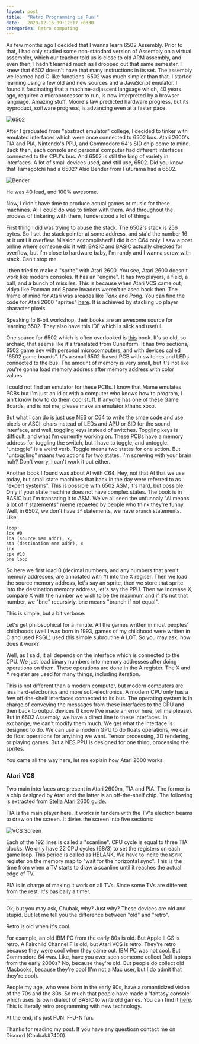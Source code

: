 ```yaml
---
layout: post
title:  "Retro Programming is Fun!"
date:   2020-12-16 09:12:17 +0330
categories: Retro computing
---
```

As few months ago I decided that I wanna learn 6502 Assembly. Prior to that, I had only studied some non-standard version of Assembly on a virtual assembler, which our teacher told us is close to old ARM assembly, and even then, I hadn't learned much as I dropped out that same semester. I knew that 6502 doesn't have that many instructions in its set. The assembly we learned had C-like functions. 6502 was much simpler than that. I started learning using a few old and new sources and a JavaScript emulator. I found it fascinating that a machine-adjascent language which, 40 years ago, required a microprocessor to run, is now interpreted by a browser language. Amazing stuff. Moore's law predicted hardware progress, but its byproduct, software progress, is advancing even at a faster pace.


![6502](/assets/img/6502.jpeg)

After I graduated from "abstract emulator" college, I decided to tinker with emulated interfaces which were once connected to 6502 bus. Atari 2600's TIA and PIA, Nintendo's PPU, and Commodore 64's SID chip come to mind. Back then, each console and personal computer had different interfaces connected to the CPU's bus. And 6502 is still the king of variety in interfaces. A lot of small devices used, and still use, 6502. Did you know that Tamagotchi had a 6502? Also Bender from Futurama had a 6502. 

![Bender](/assets/img/bender.jpeg)

He was 40 lead, and 100% awesome.

Now, I didn't have time to produce actual games or music for these machines. All I could do was to tinker with them. And throughout the process of tinkering with them, I understood a lot of things.

First thing I did was trying to abuse the stack. The 6502's stack is 256 bytes. So I set the stack pointer at some address, and sta'd the number 16 at it until it overflew. Mission accomplished! I did it on C64 only. I saw a post online where someone did it with BASIC and BASIC actually checked for overflow, but I'm close to hardware baby, I'm randy and I wanna screw with stack. Can't stop me.

I then tried to make a "sprite" with Atari 2600. You see, Atari 2600 doesn't work like modern consoles. It has an "engine". It has two players, a field, a ball, and a bunch of missiles. This is because when Atari VCS came out, vidya like Pacman and Space Invaders weren't relased back then. The frame of mind for Atari was arcades like *Tank* and *Pong*. You can find the code for Atari 2600 "sprites" [here](https://8bitworkshop.com/v3.7.0/?platform=vcs&file=examples%2Fsprite.a). It is achieved by stacking up player character pixels. 

Speaking fo 8-bit workshop, their books are an awesome source for learning 6502. They also have this IDE which is slick and useful.

One source for 6502 which is often overlooked is [this](https://archive.org/details/6502GamesRodnayZaks/6502%20Games-Rodnay%20Zaks-OCR-Print/mode/2up) book. It's so old, so archaic, that seems like it's translated from Cuneiform. It has two sections, 6502 game dev with personal microcomputers, and with devices called "6502 game boards". It's a small 6502-based PCB with switches and LEDs connected to the bus. The amount of memory is very small, but it's not like you're gonna load memory address after memory address with color values. 

I could not find an emulator for these PCBs. I know that Mame emulates PCBs but I'm just an idiot with a computer who knows how to program, I ain't know how to do them cool stuff. If anyone has one of these Game Boards, and is not me, please make an emulator kthanx xoxo.

But what I can do is just use NES or C64 to write the smae code and use pixels or ASCII chars instead of LEDs and APU or SID for the sound interface, and well, toggling keys instead of switches. Toggling keys is difficult, and what I'm currently working on. These PCBs have a memory address for toggling the switch, but I have to toggle, and untoggle. "untoggle" is a weird verb. Toggle means two states for one action. But "untoggling" maans two actions for two states. I'm screwing with your brain huh? Don't worry, I can't work it out either.

Another book I found was about AI with C64. Hey, not that AI that we use today, but small state machines that back in the day were referred to as "expert systems". This is possible with 6502 ASM, it's hard, but possible. Only if your state machine does not have complex states. The book is in BASIC but I'm transating it to ASM. We've all seen the unfunnaly "AI means a lot of if statements" meme repaeted by people who think they're funny. Well, in 6502, we don't have `if` statements, we have `branch` statements. Like:

```
loop:
ldx #0
lda (source mem addr), x,
sta (destination mem addr), x
inx
cpx #10
bne loop
```

So here we first load 0 (decimal numbers, and any numbers that aren't memory addresses, are annotated with #) into the X regiser. Then we load the source memory address, let's say an sprite, then we store that sprite into the destination memory address, let's say the PPU. Then we increase X, compare X with the number we wish to be the maximum and if it's not that number, we "bne" recursivly. bne means "branch if not equal".

This is simple, but a bit verbose. 

Let's get philosophical for a minute. All the games written in most peoples' childhoods (well I was born in 1993, games of my childhood were written in C and used PSGL) used this simple subroutine A LOT. So you may ask, how does it work?

Well, as I said, it all depends on the interface which is connected to the CPU. We just load binary numbers into memory addresses after doing operations on them. These operations are done in the A register. The X and Y register are used for many things, including iteration. 

This is not different than a modern computer, but modern computers are less hard-electronics and more soft-electronics. A modern CPU only has a few off-the-shelf interfaces connected to its bus. The operating system is in charge of conveying the messages from these interfaces to the CPU and then back to output devices (I know I've made an error here, tell me please). But in 6502 Assembly, we have a direct line to these interfaces. In exchange, we can't modify them much. We get what the interface is designed to do. We can use a modern GPU to do floats operations, we can do float operations for anything we want. Tensor processing, 3D rendering, or playing games. But a NES PPU is designed for one thing, processing the sprites.

You came all the way here, let me explain how Atari 2600 works.

### Atari VCS

Two main interfaces are present in Atari 2600m, TIA and PIA. The former is a chip designed by Atari and the latter is an off-the-shelf chip. The following is extracted from [Stella Atari 2600 guide](http://www.classic-games.com/atari2600/stella.html).

TIA is the main player here. It works in tandem with the TV's electron beams to draw on the screen. It divies the screen into five sections:

![VCS Screen](/assets/img/vcs_scanline.png)

Each of the 192 lines is called a "scanline". CPU cycle is equal to three TIA clocks. We only have 22 CPU cycles (68/3) to set the registers on each game loop. This period is called as HBLANK. We have to incite the `WSYNC` register on the memory map to "wait for the horizontal sync". This is the time from when a TV starts to draw a scanline until it reaches the actual edge of TV.

PIA is in charge of making it work on all TVs. Since some TVs are different from the rest. It's basically a timer.



***


Ok, but you may ask, Chubak, why? Just why? These devices are old and stupid. But let me tell you the difference between "old" and "retro".

Retro is old when it's cool.

For example, an old IBM PC from the early 80s is old. But Apple II GS is retro. A Fairchild Channel F is old, but Atari VCS is retro. They're retro because they were cool when they came out. IBM PC was not cool. But Commodore 64 was. Like, have you ever seen someone collect Dell laptops from the early 2000s? No, because they're old. But people do collect old Macbooks, because they're cool (I'm not a Mac user, but I do admit that they're cool).


People my age, who were born in the early 90s, have a romanticized vision of the 70s and the 80s. So much that people have made a 'fantasy console' which uses its own dialect of BASIC to write old games. You can find it [here](https://www.lexaloffle.com/pico-8.php). This is literally retro programming with new technology.

At the end, it's just FUN. F-U-N fun. 

Thanks for reading my post. If you have any questiosn contact me on Discord (Chubak#7400).





